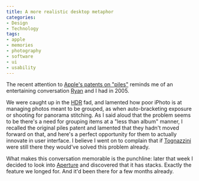 ```yaml
---
title: A more realistic desktop metaphor
categories:
- Design
- Technology
tags:
- apple
- memories
- photography
- software
- ui
- usability
---
```


The recent attention to [Apple's patents on "piles"][1] reminds me of an entertaining conversation [Ryan][2] and I had in 2005.

We were caught up in the [HDR][3] fad, and lamented how poor iPhoto is at managing photos meant to be grouped, as when auto-bracketing exposure or shooting for panorama stitching.  As I said aloud that the problem seems to be there's a need for grouping items at a "less than album" manner, I recalled the original piles patent and lamented that they hadn't moved forward on that, and here's a perfect opportunity for them to actually innovate in user interface.  I believe I went on to complain that if [Tognazzini][4] were still there they would've solved this problem already.

What makes this conversation memorable is the punchline: later that week I decided to look into [Aperture][5] and discovered that it has stacks.  Exactly the feature we longed for.  And it'd been there for a few months already.

   [1]: http://www.macnn.com/blogs/?p=260
   [2]: http://nopaper.net/
   [3]: http://www.flickr.com/groups/hdr/
   [4]: http://www.asktog.com/
   [5]: http://www.apple.com/aperture/
